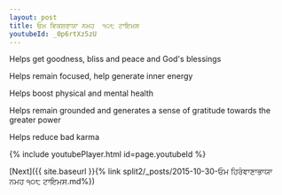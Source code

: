 ```yaml
---
layout: post
title: ਓਮ ਵਿਕਸ਼ਰਾਯਾ ਨਮਹ  ੧੦੮ ਟਾਇਮਸ
youtubeId: _0p6rtXz5zU
---
```

 
 
Helps get goodness, bliss and peace and God's blessings
 
Helps remain focused, help generate inner energy 
 
Helps boost physical and mental health 
 
Helps remain grounded and generates a sense of gratitude towards the greater power 
 
Helps reduce bad karma
 
 
 
 


{% include youtubePlayer.html id=page.youtubeId %}
 
[Next]({{ site.baseurl }}{% link  split2/_posts/2015-10-30-ਓਮ ਹਿਰੰਞਾਣਾਭਾਯਾ ਨਮਹ ੧੦੮ ਟਾਇਮਸ.md%})
 

